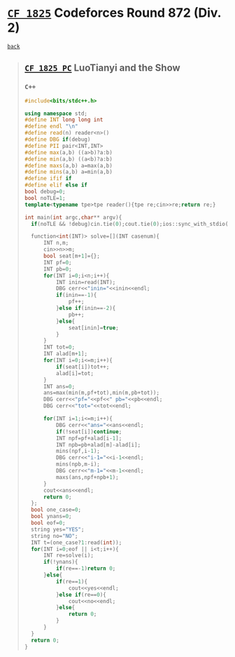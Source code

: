 <link id="style_css" rel="stylesheet" type="text/css" href="/OJ_ans/style.css">

# [`CF 1825`] Codeforces Round 872 (Div. 2)
[`CF 1825`]: https://codeforces.com/contest/1825

[`back`](../)

> ## [`CF 1825 PC`] LuoTianyi and the Show
> [`CF 1825 PC`]: https://codeforces.com/contest/1825/problem/C
> ### `C++`
> ```c++
> #include<bits/stdc++.h>
> 
> using namespace std;
> #define INT long long int
> #define endl "\n"
> #define read(n) reader<n>()
> #define DBG if(debug)
> #define PII pair<INT,INT>
> #define max(a,b) ((a>b)?a:b)
> #define min(a,b) ((a<b)?a:b)
> #define maxs(a,b) a=max(a,b)
> #define mins(a,b) a=min(a,b)
> #define ifif if
> #define elif else if
> bool debug=0;
> bool noTLE=1;
> template<typename tpe>tpe reader(){tpe re;cin>>re;return re;}
> 
> int main(int argc,char** argv){
> 	if(noTLE && !debug)cin.tie(0);cout.tie(0);ios::sync_with_stdio(0);
> 
> 	function<int(INT)> solve=[](INT casenum){
> 		INT n,m;
> 		cin>>n>>m;
> 		bool seat[m+1]={};
> 		INT pf=0;
> 		INT pb=0;
> 		for(INT i=0;i<n;i++){
> 			INT inin=read(INT);
> 			DBG cerr<<"inin="<<inin<<endl;
> 			if(inin==-1){
> 				pf++;
> 			}else if(inin==-2){
> 				pb++;
> 			}else{
> 				seat[inin]=true;
> 			}
> 		}
> 		INT tot=0;
> 		INT alad[m+1];
> 		for(INT i=0;i<=m;i++){
> 			if(seat[i])tot++;
> 			alad[i]=tot;
> 		}
> 		INT ans=0;
> 		ans=max(min(m,pf+tot),min(m,pb+tot));
> 		DBG cerr<<"pf="<<pf<<" pb="<<pb<<endl;
> 		DBG cerr<<"tot="<<tot<<endl;
> 
> 		for(INT i=1;i<=m;i++){
> 			DBG cerr<<"ans="<<ans<<endl;
> 			if(!seat[i])continue;
> 			INT npf=pf+alad[i-1];
> 			INT npb=pb+alad[m]-alad[i];
> 			mins(npf,i-1);
> 			DBG cerr<<"i-1="<<i-1<<endl;
> 			mins(npb,m-i);
> 			DBG cerr<<"m-1="<<m-1<<endl;
> 			maxs(ans,npf+npb+1);
> 		}
> 		cout<<ans<<endl;
> 		return 0;
> 	};
> 	bool one_case=0;
> 	bool ynans=0;
> 	bool eof=0;
> 	string yes="YES";
> 	string no="NO";
> 	INT t=(one_case?1:read(int));
> 	for(INT i=0;eof || i<t;i++){
> 		INT re=solve(i);
> 		if(!ynans){
> 			if(re==-1)return 0;
> 		}else{
> 			if(re==1){
> 				cout<<yes<<endl;
> 			}else if(re==0){
> 				cout<<no<<endl;
> 			}else{
> 				return 0;
> 			}
> 		}
> 	}
> 	return 0;
> }
> ```